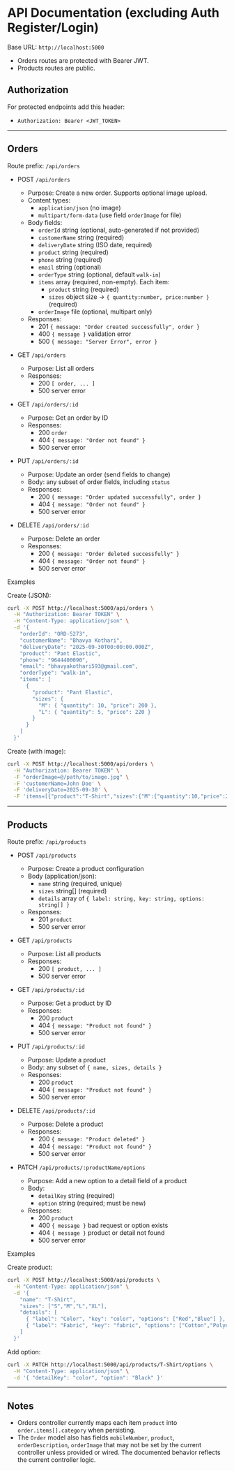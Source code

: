 # API Documentation (excluding Auth Register/Login)

Base URL: `http://localhost:5000`

- Orders routes are protected with Bearer JWT.
- Products routes are public.

## Authorization
For protected endpoints add this header:

- `Authorization: Bearer <JWT_TOKEN>`

---

## Orders
Route prefix: `/api/orders`

- POST `/api/orders`
  - Purpose: Create a new order. Supports optional image upload.
  - Content types:
    - `application/json` (no image)
    - `multipart/form-data` (use field `orderImage` for file)
  - Body fields:
    - `orderId` string (optional, auto-generated if not provided)
    - `customerName` string (required)
    - `deliveryDate` string (ISO date, required)
    - `product` string (required)
    - `phone` string (required)
    - `email` string (optional)
    - `orderType` string (optional, default `walk-in`)
    - `items` array (required, non-empty). Each item:
      - `product` string (required)
      - `sizes` object size -> `{ quantity:number, price:number }` (required)
    - `orderImage` file (optional, multipart only)
  - Responses:
    - 201 `{ message: "Order created successfully", order }`
    - 400 `{ message }` validation error
    - 500 `{ message: "Server Error", error }`

- GET `/api/orders`
  - Purpose: List all orders
  - Responses:
    - 200 `[ order, ... ]`
    - 500 server error

- GET `/api/orders/:id`
  - Purpose: Get an order by ID
  - Responses:
    - 200 `order`
    - 404 `{ message: "Order not found" }`
    - 500 server error

- PUT `/api/orders/:id`
  - Purpose: Update an order (send fields to change)
  - Body: any subset of order fields, including `status`
  - Responses:
    - 200 `{ message: "Order updated successfully", order }`
    - 404 `{ message: "Order not found" }`
    - 500 server error

- DELETE `/api/orders/:id`
  - Purpose: Delete an order
  - Responses:
    - 200 `{ message: "Order deleted successfully" }`
    - 404 `{ message: "Order not found" }`
    - 500 server error

Examples

Create (JSON):
```bash
curl -X POST http://localhost:5000/api/orders \
  -H "Authorization: Bearer TOKEN" \
  -H "Content-Type: application/json" \
  -d '{
    "orderId": "ORD-5273",
    "customerName": "Bhavya Kothari",
    "deliveryDate": "2025-09-30T00:00:00.000Z",
    "product": "Pant Elastic",
    "phone": "9644400090",
    "email": "bhavyakothari593@gmail.com",
    "orderType": "walk-in",
    "items": [
      {
        "product": "Pant Elastic",
        "sizes": {
          "M": { "quantity": 10, "price": 200 },
          "L": { "quantity": 5, "price": 220 }
        }
      }
    ]
  }'
```

Create (with image):
```bash
curl -X POST http://localhost:5000/api/orders \
  -H "Authorization: Bearer TOKEN" \
  -F "orderImage=@/path/to/image.jpg" \
  -F 'customerName=John Doe' \
  -F 'deliveryDate=2025-09-30' \
  -F 'items=[{"product":"T-Shirt","sizes":{"M":{"quantity":10,"price":200}}}]'
```

---

## Products
Route prefix: `/api/products`

- POST `/api/products`
  - Purpose: Create a product configuration
  - Body (application/json):
    - `name` string (required, unique)
    - `sizes` string[] (required)
    - `details` array of `{ label: string, key: string, options: string[] }`
  - Responses:
    - 201 `product`
    - 500 server error

- GET `/api/products`
  - Purpose: List all products
  - Responses:
    - 200 `[ product, ... ]`
    - 500 server error

- GET `/api/products/:id`
  - Purpose: Get a product by ID
  - Responses:
    - 200 `product`
    - 404 `{ message: "Product not found" }`
    - 500 server error

- PUT `/api/products/:id`
  - Purpose: Update a product
  - Body: any subset of `{ name, sizes, details }`
  - Responses:
    - 200 `product`
    - 404 `{ message: "Product not found" }`
    - 500 server error

- DELETE `/api/products/:id`
  - Purpose: Delete a product
  - Responses:
    - 200 `{ message: "Product deleted" }`
    - 404 `{ message: "Product not found" }`
    - 500 server error

- PATCH `/api/products/:productName/options`
  - Purpose: Add a new option to a detail field of a product
  - Body:
    - `detailKey` string (required)
    - `option` string (required; must be new)
  - Responses:
    - 200 `product`
    - 400 `{ message }` bad request or option exists
    - 404 `{ message }` product or detail not found
    - 500 server error

Examples

Create product:
```bash
curl -X POST http://localhost:5000/api/products \
  -H "Content-Type: application/json" \
  -d '{
    "name": "T-Shirt",
    "sizes": ["S","M","L","XL"],
    "details": [
      { "label": "Color", "key": "color", "options": ["Red","Blue"] },
      { "label": "Fabric", "key": "fabric", "options": ["Cotton","Polyester"] }
    ]
  }'
```

Add option:
```bash
curl -X PATCH http://localhost:5000/api/products/T-Shirt/options \
  -H "Content-Type: application/json" \
  -d '{ "detailKey": "color", "option": "Black" }'
```

---

## Notes
- Orders controller currently maps each item `product` into `order.items[].category` when persisting.
- The `Order` model also has fields `mobileNumber`, `product`, `orderDescription`, `orderImage` that may not be set by the current controller unless provided or wired. The documented behavior reflects the current controller logic.
